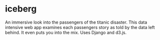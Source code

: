 iceberg
=======

An immersive look into the passengers of the titanic disaster.  This data intensive web app examines each passengers story  as told by the data left behind. It even puts you into the mix. Uses Django and d3.js. 
